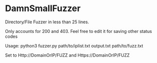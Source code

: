 # DamnSmallFuzzer
Directory/File Fuzzer in less than 25 lines.

Only accounts for 200 and 403. Feel free to edit it for saving other status codes

Usage: python3 fuzzer.py path/to/iplist.txt output.txt path/to/fuzz.txt

Set to Http://DomainOrIP/FUZZ and Https://DomainOrIP/FUZZ
